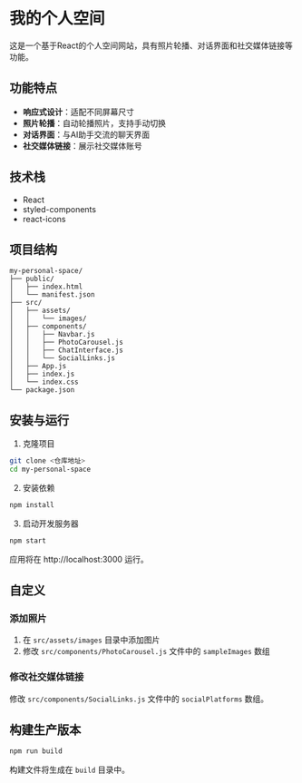 # 我的个人空间

这是一个基于React的个人空间网站，具有照片轮播、对话界面和社交媒体链接等功能。

## 功能特点

- **响应式设计**：适配不同屏幕尺寸
- **照片轮播**：自动轮播照片，支持手动切换
- **对话界面**：与AI助手交流的聊天界面
- **社交媒体链接**：展示社交媒体账号

## 技术栈

- React
- styled-components
- react-icons

## 项目结构

```
my-personal-space/
├── public/
│   ├── index.html
│   └── manifest.json
├── src/
│   ├── assets/
│   │   └── images/
│   ├── components/
│   │   ├── Navbar.js
│   │   ├── PhotoCarousel.js
│   │   ├── ChatInterface.js
│   │   └── SocialLinks.js
│   ├── App.js
│   ├── index.js
│   └── index.css
└── package.json
```

## 安装与运行

1. 克隆项目

```bash
git clone <仓库地址>
cd my-personal-space
```

2. 安装依赖

```bash
npm install
```

3. 启动开发服务器

```bash
npm start
```

应用将在 http://localhost:3000 运行。

## 自定义

### 添加照片

1. 在 `src/assets/images` 目录中添加图片
2. 修改 `src/components/PhotoCarousel.js` 文件中的 `sampleImages` 数组

### 修改社交媒体链接

修改 `src/components/SocialLinks.js` 文件中的 `socialPlatforms` 数组。

## 构建生产版本

```bash
npm run build
```

构建文件将生成在 `build` 目录中。 